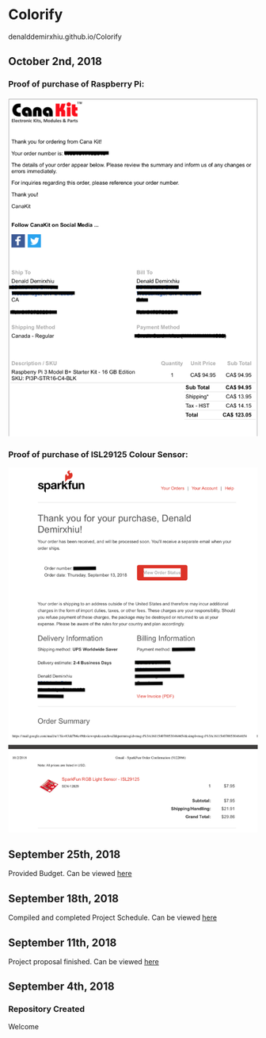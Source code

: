 # Colorify
denalddemirxhiu.github.io/Colorify

## October 2nd, 2018
  ### Proof of purchase of Raspberry Pi:
  ![Raspberry Pi Proof of Purchase](https://github.com/denalddemirxhiu/Colorify/blob/master/Documentation/Raspberry%20Pi%20Proof%20of%20Purchase.png?raw=true)
  
  ### Proof of purchase of ISL29125 Colour Sensor:
  ![ISL29125 Colour Sensor Proof of Purchase](https://github.com/denalddemirxhiu/Colorify/blob/master/Documentation/RBG%20Color%20Sensor%20ISL29125%20Proof%20of%20Purchase.png)

## September 25th, 2018
  Provided Budget. Can be viewed [here](https://github.com/denalddemirxhiu/Colorify/blob/master/Documentation/Colorify%20Budget.xlsx)

## September 18th, 2018
  Compiled and completed Project Schedule. Can be viewed [here](https://github.com/denalddemirxhiu/Colorify/blob/master/Documentation/Capstone%20Gantt%20Schedule.mpp)
  
## September 11th, 2018 
  Project proposal finished. Can be viewed [here](https://github.com/denalddemirxhiu/Colorify/blob/master/Documentation/ProjectProposalDenaldDemirxhiu.xlsx)

## September 4th, 2018
### Repository Created
  Welcome
